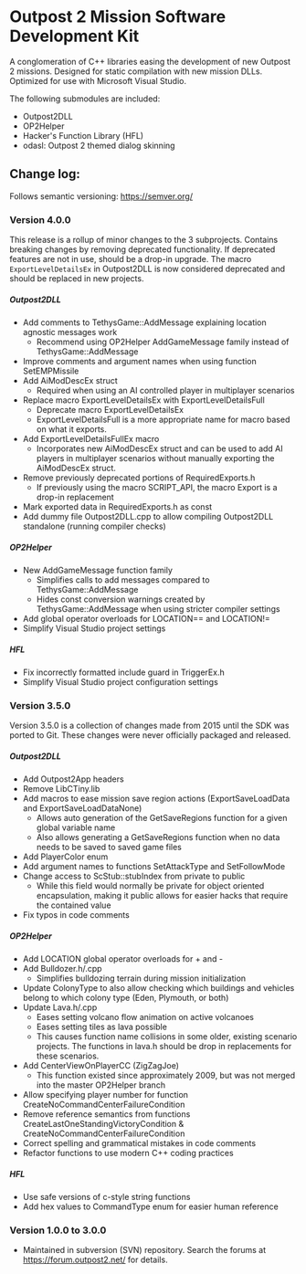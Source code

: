 # Outpost 2 Mission Software Development Kit

A conglomeration of C++ libraries easing the development of new Outpost 2 missions. Designed for static compilation with new mission DLLs. Optimized for use with Microsoft Visual Studio.

The following submodules are included:

 - Outpost2DLL
 - OP2Helper
 - Hacker's Function Library (HFL)
 - odasl: Outpost 2 themed dialog skinning
 
## Change log:
Follows semantic versioning: https://semver.org/


### Version 4.0.0
This release is a rollup of minor changes to the 3 subprojects. Contains breaking changes by removing deprecated functionality. If deprecated features are not in use, should be a drop-in upgrade. The macro `ExportLevelDetailsEx` in Outpost2DLL is now considered deprecated and should be replaced in new projects.

##### Outpost2DLL
 - Add comments to TethysGame::AddMessage explaining location agnostic messages work
   - Recommend using OP2Helper AddGameMessage family instead of TethysGame::AddMessage
 - Improve comments and argument names when using function SetEMPMissile
 - Add AiModDescEx struct
   - Required when using an AI controlled player in multiplayer scenarios
 - Replace macro ExportLevelDetailsEx with ExportLevelDetailsFull
   - Deprecate macro ExportLevelDetailsEx
   - ExportLevelDetailsFull is a more appropriate name for macro based on what it exports.
 - Add ExportLevelDetailsFullEx macro
   - Incorporates new AiModDescEx struct and can be used to add AI players in multiplayer scenarios without manually exporting the AiModDescEx struct.
 - Remove previously deprecated portions of RequiredExports.h
   - If previously using the macro SCRIPT_API, the macro Export is a drop-in replacement
 - Mark exported data in RequiredExports.h as const
 - Add dummy file Outpost2DLL.cpp to allow compiling Outpost2DLL standalone (running compiler checks)
 
##### OP2Helper
 - New AddGameMessage function family
   - Simplifies calls to add messages compared to TethysGame::AddMessage
   - Hides const conversion warnings created by TethysGame::AddMessage when using stricter compiler settings
 - Add global operator overloads for LOCATION== and LOCATION!=
 - Simplify Visual Studio project settings
 
##### HFL
 - Fix incorrectly formatted include guard in TriggerEx.h
 - Simplify Visual Studio project configuration settings


### Version 3.5.0
Version 3.5.0 is a collection of changes made from 2015 until the SDK was ported to Git. These changes were never officially packaged and released.

##### Outpost2DLL
 - Add Outpost2App headers
 - Remove LibCTiny.lib
 - Add macros to ease mission save region actions (ExportSaveLoadData and ExportSaveLoadDataNone)
   - Allows auto generation of the GetSaveRegions function for a given global variable name
   - Also allows generating a GetSaveRegions function when no data needs to be saved to saved game files
 - Add PlayerColor enum 
 - Add argument names to functions SetAttackType and SetFollowMode
 - Change access to ScStub::stubIndex from private to public
   - While this field would normally be private for object oriented encapsulation, making it public allows for easier hacks that require the contained value
 - Fix typos in code comments
 
##### OP2Helper
 - Add LOCATION global operator overloads for + and -
 - Add Bulldozer.h/.cpp
   - Simplifies bulldozing terrain during mission initialization
 - Update ColonyType to also allow checking which buildings and vehicles belong to which colony type (Eden, Plymouth, or both)
 - Update Lava.h/.cpp
   - Eases setting volcano flow animation on active volcanoes 
   - Eases setting tiles as lava possible
   - This causes function name collisions in some older, existing scenario projects. The functions in lava.h should be drop in replacements for these scenarios.
 - Add CenterViewOnPlayerCC (ZigZagJoe)
   - This function existed since approximately 2009, but was not merged into the master OP2Helper branch
 - Allow specifying player number for function CreateNoCommandCenterFailureCondition
 - Remove reference semantics from functions CreateLastOneStandingVictoryCondition & CreateNoCommandCenterFailureCondition
 - Correct spelling and grammatical mistakes in code comments
 - Refactor functions to use modern C++ coding practices

##### HFL
 - Use safe versions of c-style string functions
 - Add hex values to CommandType enum for easier human reference 
 
### Version 1.0.0 to 3.0.0
 - Maintained in subversion (SVN) repository. Search the forums at https://forum.outpost2.net/ for details.
